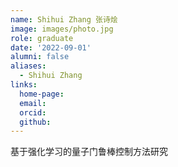 ```yaml
---
name: Shihui Zhang 张诗烩
image: images/photo.jpg
role: graduate
date: '2022-09-01'
alumni: false
aliases:
  - Shihui Zhang
links:
  home-page: 
  email: 
  orcid: 
  github: 
---
```


基于强化学习的量子门鲁棒控制方法研究